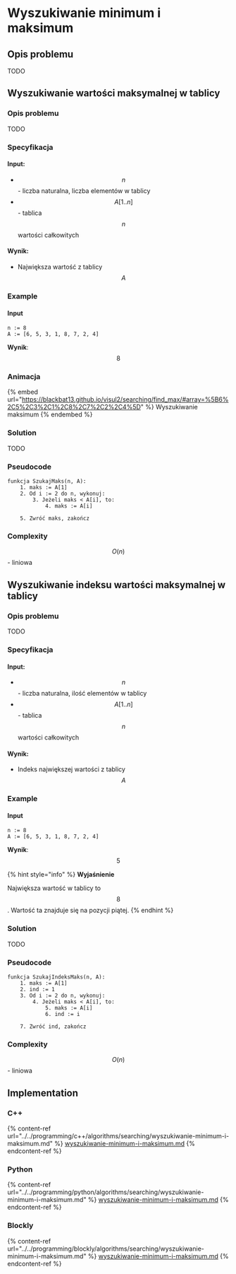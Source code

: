 # Wyszukiwanie minimum i maksimum

## Opis problemu

TODO

## Wyszukiwanie wartości maksymalnej w tablicy

### Opis problemu

TODO

### Specyfikacja

#### Input:

* $$n$$ - liczba naturalna, liczba elementów w tablicy
* $$A[1..n]$$ - tablica $$n$$ wartości całkowitych

#### Wynik:

* Największa wartość z tablicy $$A$$

### Example

#### Input

```
n := 8
A := [6, 5, 3, 1, 8, 7, 2, 4]
```

**Wynik**: $$8$$ 

### Animacja

{% embed url="https://blackbat13.github.io/visul2/searching/find_max/#array=%5B6%2C5%2C3%2C1%2C8%2C7%2C2%2C4%5D" %}
Wyszukiwanie maksimum
{% endembed %}

### Solution

TODO

### Pseudocode

```
funkcja SzukajMaks(n, A):
    1. maks := A[1]
    2. Od i := 2 do n, wykonuj:
        3. Jeżeli maks < A[i], to:
            4. maks := A[i]

    5. Zwróć maks, zakończ
```

### Complexity

$$O(n)$$ - liniowa

## Wyszukiwanie indeksu wartości maksymalnej w tablicy

### Opis problemu

TODO

### Specyfikacja

#### Input:

* $$n$$ - liczba naturalna, ilość elementów w tablicy
* $$A[1..n]$$ - tablica $$n$$ wartości całkowitych

#### Wynik:

* Indeks największej wartości z tablicy $$A$$ 

### Example

#### Input

```
n := 8
A := [6, 5, 3, 1, 8, 7, 2, 4]
```

**Wynik**: $$5$$ 

{% hint style="info" %}
**Wyjaśnienie**

Największa wartość w tablicy to $$8$$. Wartość ta znajduje się na pozycji piątej.
{% endhint %}

### Solution

TODO

### Pseudocode

```
funkcja SzukajIndeksMaks(n, A):
    1. maks := A[1]
    2. ind := 1
    3. Od i := 2 do n, wykonuj:
        4. Jeżeli maks < A[i], to:
            5. maks := A[i]
            6. ind := i
    
    7. Zwróć ind, zakończ    
```

### Complexity

$$O(n)$$ - liniowa

## Implementation

### C++

{% content-ref url="../../programming/c++/algorithms/searching/wyszukiwanie-minimum-i-maksimum.md" %}
[wyszukiwanie-minimum-i-maksimum.md](../../programming/c++/algorithms/searching/wyszukiwanie-minimum-i-maksimum.md)
{% endcontent-ref %}

### Python

{% content-ref url="../../programming/python/algorithms/searching/wyszukiwanie-minimum-i-maksimum.md" %}
[wyszukiwanie-minimum-i-maksimum.md](../../programming/python/algorithms/searching/wyszukiwanie-minimum-i-maksimum.md)
{% endcontent-ref %}

### Blockly

{% content-ref url="../../programming/blockly/algorithms/searching/wyszukiwanie-minimum-i-maksimum.md" %}
[wyszukiwanie-minimum-i-maksimum.md](../../programming/blockly/algorithms/searching/wyszukiwanie-minimum-i-maksimum.md)
{% endcontent-ref %}
